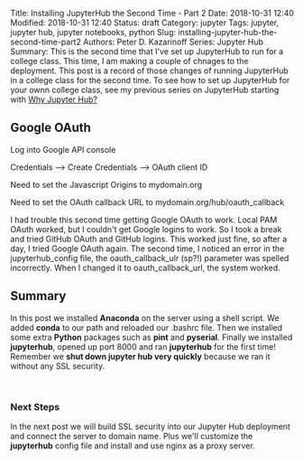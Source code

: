 Title: Installing JupyterHub the Second Time - Part 2
Date: 2018-10-31 12:40
Modified: 2018-10-31 12:40
Status: draft
Category: jupyter
Tags: jupyter, jupyter hub, jupyter notebooks, python
Slug: installing-jupyter-hub-the-second-time-part2
Authors: Peter D. Kazarinoff
Series: Jupyter Hub
Summary: This is the second time that I've set up JupyterHub to run for a college class. This time, I am making a couple of chnages to the deployment. This post is a record of those changes of running JupyterHub in a college class for the second time. To see how to set up JupyterHub for your ownn college class, see my previous series on JupyterHub starting with [Why Jupyter Hub?]({filename}/posts/jupyterhub/why_jupyter_hub.md) 

## Google OAuth

Log into Google API console

Credentials --> Create Credentials --> OAuth client ID

Need to set the Javascript Origins to mydomain.org

Need to set the OAuth callback URL to mydomain.org/hub/oauth_callback

I had trouble this second time getting Google OAuth to work. Local PAM OAuth worked, but I couldn't get Google logins to work. So I took a break and tried GitHub OAuth and GitHub logins. This worked just fine, so after a day, I tried Google OAuth again. The second time, I noticed an error in the jupyterhub_config file, the oauth_callback_ulr (sp?!) parameter was spelled incorrectly. When I changed it to oauth_callback_url, the system worked. 

## Summary

In this post we installed **Anaconda** on the server using a shell script. We added **conda** to our path and reloaded our .bashrc file. Then we installed some extra **Python** packages such as **pint** and **pyserial**. Finally we installed **jupyterhub**, opened up port 8000 and ran **jupyterhub** for the first time! Remember we **shut down jupyter hub very quickly** because we ran it without any SSL security.

<br>

### Next Steps

In the next post we will build SSL security into our Jupyter Hub deployment and connect the server to domain name. Plus we'll customize the **jupyterhub** config file and install and use nginx as a proxy server.

